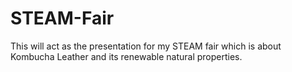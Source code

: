 # STEAM-Fair
This will act as the presentation for my STEAM fair which is about Kombucha Leather and its renewable natural properties.
